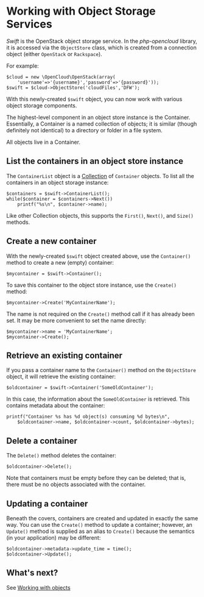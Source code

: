 Working with Object Storage Services
====================================

*Swift* is the OpenStack object storage service. In the *php-opencloud* library,
it is accessed via the `ObjectStore` class, which is created from a connection
object (either `OpenStack` or `Rackspace`).

For example:

	$cloud = new \OpenCloud\OpenStack(array(
	    'username'=>'{username}','password'=>'{password}'));
	$swift = $cloud->ObjectStore('cloudFiles','DFW');

With this newly-created `$swift` object, you can now work with various object
storage components.

The highest-level component in an object store instance is the Container.
Essentially, a Container is a named collection of objects; it is similar (though
definitely not identical) to a directory or folder in a file system.

All objects live in a Container.

## List the containers in an object store instance

The `ContainerList` object is a [Collection](collections.md) of `Container` objects.
To list all the containers in an object storage instance:

	$containers = $swift->ContainerList();
	while($container = $containers->Next())
		printf("%s\n", $container->name);

Like other Collection objects, this supports the `First()`, `Next()`, and `Size()`
methods.

## Create a new container

With the newly-created `$swift` object created above, use the `Container()`
method to create a new (empty) container:

	$mycontainer = $swift->Container();

To save this container to the object store instance, use the `Create()` method:

	$mycontainer->Create('MyContainerName');

The name is not required on the `Create()` method call if it has already been set.
It may be more convenient to set the name directly:

	$mycontainer->name = 'MyContainerName';
	$mycontainer->Create();

## Retrieve an existing container

If you pass a container name to the `Container()` method on the `ObjectStore` object,
it will retrieve the existing container:

	$oldcontainer = $swift->Container('SomeOldContainer');

In this case, the information about the `SomeOldContainer` is retrieved. This contains
metadata about the container:

	printf("Container %s has %d object(s) consuming %d bytes\n",
		$oldcontainer->name, $oldcontainer->count, $oldcontainer->bytes);

## Delete a container

The `Delete()` method deletes the container:

	$oldcontainer->Delete();

Note that containers must be empty before they can be deleted; that is, there must be
no objects associated with the container.

## Updating a container

Beneath the covers, containers are created and updated in exactly the same way. You can
use the `Create()` method to update a container; however, an `Update()` method is
supplied as an alias to `Create()` because the semantics (in your application)
may be different:

	$oldcontainer->metadata->update_time = time();
	$oldcontainer->Update();

## What's next?

See [Working with objects](objects.md)

